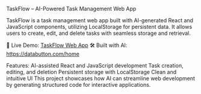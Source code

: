 TaskFlow – AI-Powered Task Management Web App

TaskFlow is a task management web app built with AI-generated React and JavaScript components, utilizing LocalStorage for persistent data. It allows users to create, edit, and delete tasks with seamless storage and retrieval.

🔗 Live Demo: [TaskFlow Web App](https://iggotask.databutton.app/taskrr)
🛠 Built with AI: https://databutton.com/home

Features:
AI-assisted React and JavaScript development
Task creation, editing, and deletion
Persistent storage with LocalStorage
Clean and intuitive UI
This project showcases how AI can streamline web development by generating structured code for interactive applications.
